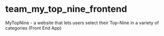 # team_my_top_nine_frontend
MyTopNine - a website that lets users select their Top-Nine in a variety of categories (Front End App)
